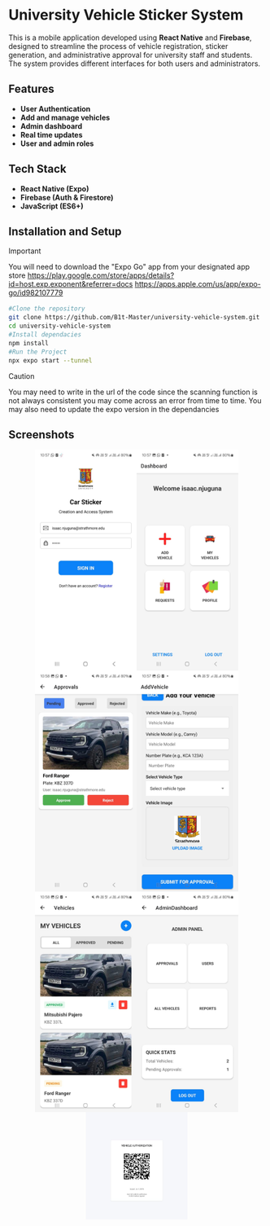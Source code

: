 # University Vehicle Sticker System

This is a mobile application developed using **React Native** and **Firebase**, designed to streamline the process of vehicle registration, sticker generation, and administrative approval for university staff and students. The system provides different interfaces for both users and administrators.

## Features

- **User Authentication**
- **Add and manage vehicles**
- **Admin dashboard**
- **Real time updates**
- **User and admin roles**

## Tech Stack

- **React Native (Expo)**
- **Firebase (Auth & Firestore)**
- **JavaScript (ES6+)**

## Installation and Setup

> [!IMPORTANT]  
> You will need to download the "Expo Go" app from your designated app store
> https://play.google.com/store/apps/details?id=host.exp.exponent&referrer=docs https://apps.apple.com/us/app/expo-go/id982107779

```bash
#Clone the repository
git clone https://github.com/B1t-Master/university-vehicle-system.git
cd university-vehicle-system
#Install dependacies
npm install
#Run the Project
npx expo start --tunnel
```

> [!CAUTION]
> You may need to write in the url of the code since the scanning function is not always consistent you may come across an error from time to time.
> You may also need to update the expo version in the dependancies

## Screenshots

<div style="display: flex; flex-wrap: wrap;justify-content: center;">

  <img src="./screenshots/login.jpg" width="200" height="433.6" />
  <img src="./screenshots/user-dashboard.jpg" width="200" height="433.6" />
  <img src="./screenshots/approvals.jpg" width="200" height="433.6" />

  <img src="./screenshots/add-vehicle.jpg" width="200" height="433.6" />
  <img src="./screenshots/vehicles.jpg" width="200" height="433.6" />
  <img src="./screenshots/admin-dashboard.jpg" width="200" height="433.6" />

  <img style="align-self=center;" src="./screenshots/qr.jpg" width="200" height="211" />

</div>
